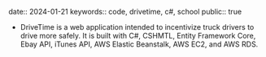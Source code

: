 date:: 2024-01-21
keywords:: code, drivetime, c#, school
public:: true

- DriveTime is a web application intended to incentivize truck drivers to drive more safely. It is built with C#, CSHMTL, Entity Framework Core, Ebay API, iTunes API, AWS Elastic Beanstalk, AWS EC2, and AWS RDS.
